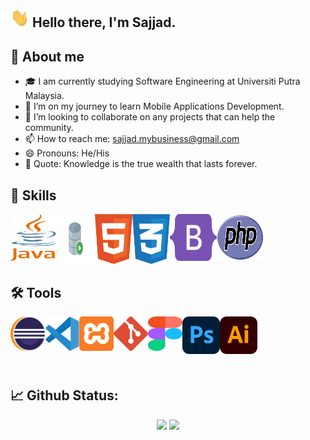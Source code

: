 ## <img src="https://github.com/sajjadista/sajjadista/blob/main/logos/hi.gif" height="30" width="30px"> Hello there, I'm Sajjad.

## 🧐 About me
- 🎓 I am currently studying Software Engineering at Universiti Putra Malaysia.
- 🌱 I’m on my journey to learn Mobile Applications Development.
- 👯 I’m looking to collaborate on any projects that can help the community.
- 📫 How to reach me: sajjad.mybusiness@gmail.com
- 😄 Pronouns: He/His
- 💎 Quote: Knowledge is the true wealth that lasts forever.

## 💯 Skills 
<img align="left" alt="java" width="75" height="75" src="https://raw.githubusercontent.com/sajjadista/sajjadista/main/logos/java.svg" />
<img align="left" alt="sql" width="60" height="80" src="https://raw.githubusercontent.com/sajjadista/sajjadista/main/logos/sql.svg" />
<img align="left" alt="html5" width="60" height="80" src="https://raw.githubusercontent.com/sajjadista/sajjadista/main/logos/html5.svg" />
<img align="left" alt="css3" width="60" height="80" src="https://raw.githubusercontent.com/sajjadista/sajjadista/main/logos/css3.svg" />
<img align="left" alt="bootstrap" width="75" height="75" src="https://raw.githubusercontent.com/sajjadista/sajjadista/main/logos/bootstrap.svg" />
<img align="left" alt="php" width="75" height="75" src="https://raw.githubusercontent.com/sajjadista/sajjadista/main/logos/php.svg" />  

##  <br/><br/><br/><br/> 🛠 Tools
<img align="left" alt="eclipse" width="55" height="55" src="https://raw.githubusercontent.com/sajjadista/sajjadista/main/logos/eclipse.svg" />
<img align="left" alt="vscode" width="55" height="55" src="https://raw.githubusercontent.com/sajjadista/sajjadista/main/logos/vscode.svg" />
<img align="left" alt="xampp" width="55" height="55" src="https://raw.githubusercontent.com/sajjadista/sajjadista/main/logos/xampp.svg" />
<img align="left" alt="git" width="55" height="55" src="https://raw.githubusercontent.com/sajjadista/sajjadista/main/logos/git.svg" />
<img align="left" alt="figma" width="55" height="55" src="https://raw.githubusercontent.com/sajjadista/sajjadista/main/logos/figma.svg" />
<img align="left" alt="photoshop" width="60" height="60" src="https://raw.githubusercontent.com/sajjadista/sajjadista/main/logos/photoshop.svg" />
<img align="left" alt="illustrator" width="60" height="60" src="https://raw.githubusercontent.com/sajjadista/sajjadista/main/logos/illustrator.svg" />

## <br/><br/><br/><br/>📈 Github Status:
<div align= "center">
  <img height= "150" src="https://github-readme-stats.vercel.app/api?username=sajjadista&theme=algolia&show_icons=true&include_all_commits=true&count_private=true" />
  <img height= "150" src="https://github-readme-stats.vercel.app/api/top-langs/?username=sajjadista&theme=algolia&layout=compact&count_private=true" />
</div>

